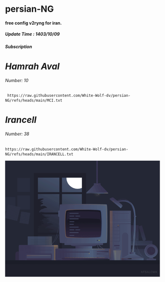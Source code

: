 # persian-NG

#### free config v2ryng for iran.


<h5>Update Time : 1403/10/09 </h5>

##### Subscription

  # *****Hamrah Aval*****

<h6>Number: 10 </h6>

     https://raw.githubusercontent.com/White-Wolf-dv/persian-NG/refs/heads/main/MCI.txt

# *****Irancell*****

<h6>Number: 38</h6>

    https://raw.githubusercontent.com/White-Wolf-dv/persian-NG/refs/heads/main/IRANCELL.txt

<p align="center">
<img  src="https://github.com/White-Wolf-dv/White-Wolf-dv/blob/main/5.gif">
</p>
